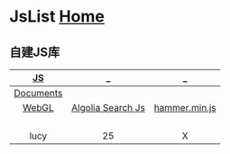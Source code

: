 # JsList  [Home](../index.md)

## 自建JS库

| [JS](https://zh.javascript.info/) | _ | _ |
|:---:|:---:|:---:|
| [Documents](Doc/index.md) | []() | []() |
| [WebGL](webGL/index.md) | [Algolia Search Js](sag/index.md) | [hammer.min.js](hammer.min.js) |
| []() | []() | []() |
| []() | []() | []() |
| []() | []() | []() |
| []() | []() | []() |
| lucy | 25 | X |







